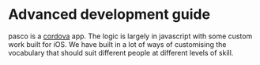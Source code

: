 # Advanced development guide

pasco is a [cordova](http://cordova.apache.org) app. The logic is largely in javascript with some custom work built for iOS. We have built in a lot of ways of customising the vocabulary that should suit different people at different levels of skill. 

